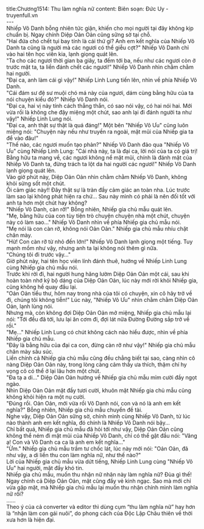 title:Chương1514: Thu làm nghĩa nữ
content:
Biên soạn: Đức Uy - truyenfull.vn<br>---<br>Nhiếp Vô Danh bỗng nhiên tức giận, khiến cho mọi người tại đây không kịp chuẩn bị. Ngay chính Diệp Oản Oản cũng sững sờ tại chỗ.<br>"Hai đứa chó chết tụi bay tính là cái thứ gì? Anh em kết nghĩa của Nhiếp Vô Danh ta cũng là người mà các ngươi có thể giễu cợt?" Nhiếp Vô Danh chỉ vào hai tên học viên kia, lạnh giọng quát lên.<br>"Ta cho các ngươi thời gian ba giây, ta đếm tới ba, nếu như các ngươi còn ở trước mặt ta, ta liền đánh chết các ngươi!" Nhiếp Vô Danh nhìn chằm chằm hai người.<br>"Đại ca, anh làm cái gì vậy!" Nhiếp Linh Lung tiến lên, nhìn về phía Nhiếp Vô Danh.<br>"Cái đám sư đệ sư muội chó má này của ngươi, dám cùng bằng hữu của ta nói chuyện kiểu đó?" Nhiếp Vô Danh nói.<br>"Đại ca, hai vị này tính cách thẳng thắn, có sao nói vậy, có hai nói hai. Mới vừa rồi là không che đậy miệng một chút, sao anh lại đi đánh người ta như vậy!" Nhiếp Linh Lung nói.<br>"Đại ca, anh thật sự thật là quá đáng!" Một bên "Nhiếp Vô Ưu" cũng luôn miệng nói: "Chuyện này nếu như truyền ra ngoài, mặt mũi của Nhiếp gia ta để vào đâu!"<br>"Thế nào, các ngươi muốn tạo phản?" Nhiếp Vô Danh đảo qua "Nhiếp Vô Ưu" cùng Nhiếp Linh Lung: "Cái nhà này, ta là đại ca, lời nói của ta có giá trị! Bằng hữu ta mang về, các ngươi không nể mặt mũi, chính là đánh mặt của Nhiếp Vô Danh ta, đừng trách ta lột da hai người các ngươi!" Nhiếp Vô Danh lạnh giọng quát lên.<br>Vào giờ phút này, Diệp Oản Oản nhìn chằm chằm Nhiếp Vô Danh, không khỏi sửng sốt một chút.<br>Ôi cảm giác này!! Đây thật sự là tràn đầy cảm giác an toàn nha. Lúc trước làm sao lại không phát hiện ra chứ… Sau này mình có phải là nên đối tốt với anh ta hơn một chút hay không?<br>"Nhiếp Vô Danh, càn rỡ!" Bỗng nhiên, Nhiếp gia chủ mẫu quát lên.<br>"Mẹ, bằng hữu của con tùy tiện trò chuyện chuyện nhà một chút, chuyện này có làm sao..." Nhiếp Vô Danh nhìn về phía Nhiếp gia chủ mẫu nói.<br>"Mẹ nói là con càn rỡ, không nói Oản Oản." Nhiếp gia chủ mẫu nhíu chặt chân mày.<br>"Hừ! Con càn rỡ từ nhỏ đến lớn!" Nhiếp Vô Danh lạnh giọng một tiếng. Tuy mạnh mồm như vậy, nhưng anh ta lại không nói thêm gì nữa.<br>"Chúng tôi đi trước vậy…"<br>Giờ phút này, hai tên học viên lính đánh thuê, hướng về Nhiếp Linh Lung cùng Nhiếp gia chủ mẫu nói.<br>Trước khi rời đi, hai người hung hăng lườm Diệp Oản Oản một cái, sau khi hoàn toàn nhớ kỹ bộ dáng của Diệp Oản Oản, lúc này mới rời khỏi Nhiếp gia, cũng không hề quay đầu lại.<br>"Oản Oản tiểu thư, hôm nay trong nhà của tôi có chuyện, xin cô hãy trở về đi, chúng tôi không tiễn!" Lúc này, "Nhiếp Vô Ưu" nhìn chằm chằm Diệp Oản Oản, lạnh lùng nói.<br>Nhưng mà, còn không đợi Diệp Oản Oản mở miệng, Nhiếp gia chủ mẫu lại nói: "Tới đều đã tới, lưu lại ăn cơm đi, đợi lát nữa Đường Đường sắp trở về rồi."<br>"Mẹ..." Nhiếp Linh Lung có chút không cách nào hiểu được, nhìn về phía Nhiếp gia chủ mẫu.<br>"Đây là bằng hữu của đại ca con, đừng càn rỡ như vậy!" Nhiếp gia chủ mẫu chân mày sâu súc.<br>Liền chính cả Nhiếp gia chủ mẫu cũng đều chẳng biết tại sao, càng nhìn cô nàng Diệp Oản Oản này, trong lòng càng cảm thấy ưa thích, thậm chí hy vọng cô có thể ở lại lâu hơn một chút.<br>"Đa tạ a di..." Diệp Oản Oản hướng về Nhiếp gia chủ mẫu mỉm cười đầy ngọt ngào.<br>Nhìn Diệp Oản Oản mặt đầy tươi cười, khuôn mặt Nhiếp gia chủ mẫu cũng không khỏi hiện ra một nụ cười.<br>"Đúng rồi. Oản Oản, mới vừa rồi Vô Danh nói, con và nó là anh em kết nghĩa?" Bỗng nhiên, Nhiếp gia chủ mẫu chuyển đề tài.<br>Nghe vậy, Diệp Oản Oản sững sờ, chính mình cùng Nhiếp Vô Danh, từ lúc nào thành anh em kết nghĩa, đó chính là Nhiếp Vô Danh nói bậy...<br>Chỉ bất quá, Nhiếp gia chủ mẫu đã hỏi tới như vậy, Diệp Oản Oản cũng không thể ném đi mặt mũi của Nhiếp Vô Danh, chỉ có thể gật đầu nói: "Vâng ạ! Con và Vô Danh ca ca là anh em kết nghĩa..."<br>"Ừm." Nhiếp gia chủ mẫu trầm tư chốc lát, lúc này mới nói: "Oản Oản, đã như vậy, a di liền thu con làm nghĩa nữ, như thế nào?"<br>Lời của Nhiếp gia chủ mẫu vừa dứt tiếng, Nhiếp Linh Lung cùng "Nhiếp Vô Ưu" hai người, mặt đầy khó tin.<br>Nhiếp gia chủ mẫu, muốn thu nhận nữ nhân này làm nghĩa nữ? Đùa gì thế!<br>Ngay chính cả Diệp Oản Oản, mặt cũng đầy vẻ kinh ngạc. Sao mà mới chỉ vừa gặp mặt, mà Nhiếp gia chủ mẫu lại muốn thu nhận chính mình làm nghĩa nữ rồi?<br>……<br>Theo ý của cả converter và editor thì dùng cụm “thu làm nghĩa nữ” hay hơn là “nhận làm con gái nuôi”, do phong cách của Độc Lập Châu thiên về thời xưa hơn là hiện đại.